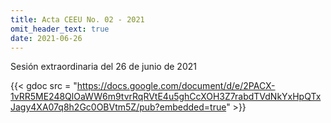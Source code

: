 ```yaml
---
title: Acta CEEU No. 02 - 2021
omit_header_text: true
date: 2021-06-26
---
```


Sesión extraordinaria del 26 de junio de 2021

{{< gdoc src = "https://docs.google.com/document/d/e/2PACX-1vRR5ME248QlOaWW6m9tvrRqRVtE4u5ghCcXOH3Z7rabdTVdNkYxHpQTxJagy4XA07q8h2Gc0OBVtm5Z/pub?embedded=true" >}}
